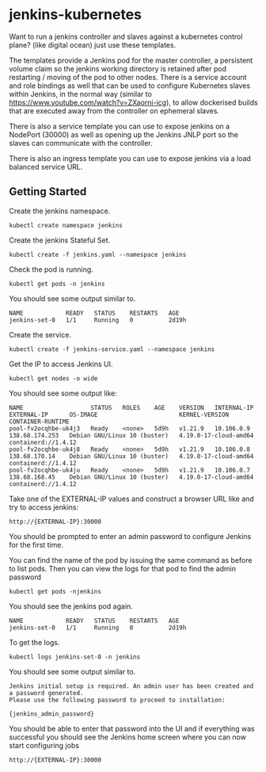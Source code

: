 # jenkins-kubernetes

Want to run a jenkins controller and slaves against a kubernetes control plane? (like digital ocean) just use these templates.

The templates provide a Jenkins pod for the master controller, a persistent volume claim so the jenkins working directory is retained after pod restarting / moving of the pod to other nodes. There is a service account and role bindings as well that can be used to configure Kubernetes slaves within Jenkins, in the normal way (similar to https://www.youtube.com/watch?v=ZXaorni-icg), to allow dockerised builds that are executed away from the controller on ephemeral slaves.

There is also a service template you can use to expose jenkins on a NodePort (30000) as well as opening up the Jenkins JNLP port so the slaves can communicate with the controller.

There is also an ingress template you can use to expose jenkins via a load balanced service URL.

## Getting Started

Create the jenkins namespace.

```
kubectl create namespace jenkins
```

Create the jenkins Stateful Set.

```
kubectl create -f jenkins.yaml --namespace jenkins
```

Check the pod is running.

```
kubectl get pods -n jenkins
```

You should see some output similar to.

```
NAME            READY   STATUS    RESTARTS   AGE
jenkins-set-0   1/1     Running   0          2d19h
```

Create the service.

```
kubectl create -f jenkins-service.yaml --namespace jenkins
```

Get the IP to access Jenkins UI.

```
kubectl get nodes -o wide
```

You should see some output like:

```
NAME                   STATUS   ROLES    AGE    VERSION   INTERNAL-IP   EXTERNAL-IP      OS-IMAGE                       KERNEL-VERSION          CONTAINER-RUNTIME
pool-fv2ocqhbe-uk4j3   Ready    <none>   5d9h   v1.21.9   10.106.0.9    138.68.174.253   Debian GNU/Linux 10 (buster)   4.19.0-17-cloud-amd64   containerd://1.4.12
pool-fv2ocqhbe-uk4j8   Ready    <none>   5d9h   v1.21.9   10.106.0.8    138.68.170.14    Debian GNU/Linux 10 (buster)   4.19.0-17-cloud-amd64   containerd://1.4.12
pool-fv2ocqhbe-uk4ju   Ready    <none>   5d9h   v1.21.9   10.106.0.7    138.68.168.45    Debian GNU/Linux 10 (buster)   4.19.0-17-cloud-amd64   containerd://1.4.12
```

Take one of the EXTERNAL-IP values and construct a browser URL like and try to access jenkins:

```
http://{EXTERNAL-IP}:30000
```

You should be prompted to enter an admin password to configure Jenkins for the first time.

You can find the name of the pod by issuing the same command as before to list pods. Then you can view the logs for that pod to find the admin password

```
kubectl get pods -njenkins
```

You should see the jenkins pod again.

```
NAME            READY   STATUS    RESTARTS   AGE
jenkins-set-0   1/1     Running   0          2d19h
```

To get the logs.

```
kubectl logs jenkins-set-0 -n jenkins
```

You should see some output similar to.

```
Jenkins initial setup is required. An admin user has been created and a password generated.
Please use the following password to proceed to installation:

{jenkins_admin_password}
```

You should be able to enter that password into the UI and if everything was successful you should see the Jenkins home screen where you can now start configuring jobs

```
http://{EXTERNAL-IP}:30000
```